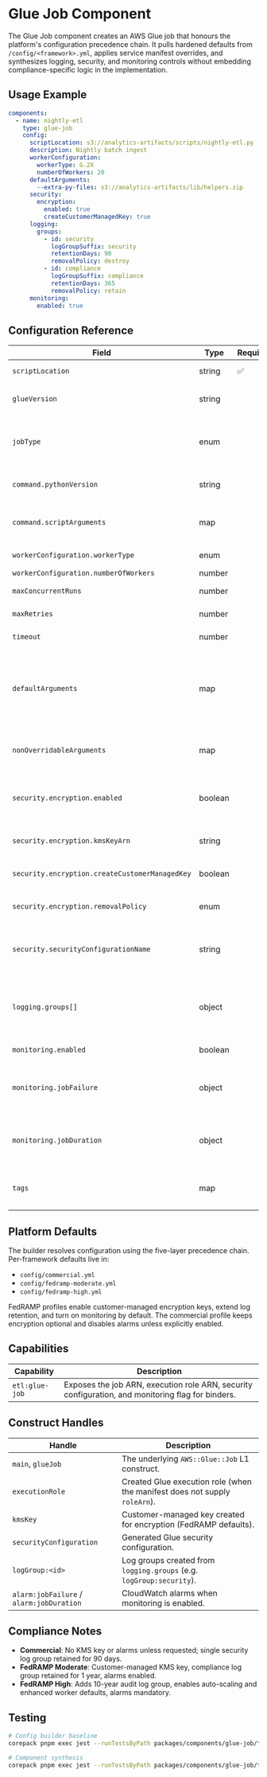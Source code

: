 # Glue Job Component

The Glue Job component creates an AWS Glue job that honours the platform's configuration precedence chain. It pulls hardened defaults from `/config/<framework>.yml`, applies service manifest overrides, and synthesizes logging, security, and monitoring controls without embedding compliance-specific logic in the implementation.

## Usage Example

```yaml
components:
  - name: nightly-etl
    type: glue-job
    config:
      scriptLocation: s3://analytics-artifacts/scripts/nightly-etl.py
      description: Nightly batch ingest
      workerConfiguration:
        workerType: G.2X
        numberOfWorkers: 20
      defaultArguments:
        --extra-py-files: s3://analytics-artifacts/lib/helpers.zip
      security:
        encryption:
          enabled: true
          createCustomerManagedKey: true
      logging:
        groups:
          - id: security
            logGroupSuffix: security
            retentionDays: 90
            removalPolicy: destroy
          - id: compliance
            logGroupSuffix: compliance
            retentionDays: 365
            removalPolicy: retain
      monitoring:
        enabled: true
```

## Configuration Reference

| Field | Type | Required | Description |
|-------|------|----------|-------------|
| `scriptLocation` | string | ✅ | S3 URI to the Glue script. |
| `glueVersion` | string | | Glue runtime version (defaults per framework). |
| `jobType` | enum | | Glue job type (`glueetl`, `gluestreaming`, `pythonshell`, `glueray`). |
| `command.pythonVersion` | string | | Python runtime (defaults per framework). |
| `command.scriptArguments` | map | | Additional script arguments merged with platform defaults. |
| `workerConfiguration.workerType` | enum | | Worker type for the job. |
| `workerConfiguration.numberOfWorkers` | number | | Worker count. |
| `maxConcurrentRuns` | number | | Maximum concurrent runs. |
| `maxRetries` | number | | Retry attempts on failure. |
| `timeout` | number | | Timeout in minutes. |
| `defaultArguments` | map | | Overrides merged on top of platform-supplied defaults (`--TempDir`, `--job-bookmark-option`, `--enable-glue-datacatalog`). |
| `nonOverridableArguments` | map | | Arguments protected from job-level overrides. |
| `security.encryption.enabled` | boolean | | Enables Glue, CloudWatch, job bookmark, and S3 encryption enforcement. |
| `security.encryption.kmsKeyArn` | string | | Import an existing KMS key instead of creating one. |
| `security.encryption.createCustomerManagedKey` | boolean | | Create a managed key when no ARN is provided. |
| `security.encryption.removalPolicy` | enum | | Removal policy for the created key (`retain`/`destroy`). |
| `security.securityConfigurationName` | string | | Supply an existing Glue security configuration rather than generating one. |
| `logging.groups[]` | object | | Declarative log group list (`id`, `logGroupSuffix`, `retentionDays`, `removalPolicy`, `enabled`). |
| `monitoring.enabled` | boolean | | Toggles alarm creation. |
| `monitoring.jobFailure` | object | | Failure alarm thresholds: `threshold`, `evaluationPeriods`, `periodMinutes`. |
| `monitoring.jobDuration` | object | | Duration alarm thresholds: `thresholdMs`, `evaluationPeriods`, `periodMinutes`. |
| `tags` | map | | Additional resource tags merged with platform tagging. |

## Platform Defaults

The builder resolves configuration using the five-layer precedence chain. Per-framework defaults live in:

- `config/commercial.yml`
- `config/fedramp-moderate.yml`
- `config/fedramp-high.yml`

FedRAMP profiles enable customer-managed encryption keys, extend log retention, and turn on monitoring by default. The commercial profile keeps encryption optional and disables alarms unless explicitly enabled.

## Capabilities

| Capability | Description |
|------------|-------------|
| `etl:glue-job` | Exposes the job ARN, execution role ARN, security configuration, and monitoring flag for binders. |

## Construct Handles

| Handle | Description |
|--------|-------------|
| `main`, `glueJob` | The underlying `AWS::Glue::Job` L1 construct. |
| `executionRole` | Created Glue execution role (when the manifest does not supply `roleArn`). |
| `kmsKey` | Customer-managed key created for encryption (FedRAMP defaults). |
| `securityConfiguration` | Generated Glue security configuration. |
| `logGroup:<id>` | Log groups created from `logging.groups` (e.g. `logGroup:security`). |
| `alarm:jobFailure` / `alarm:jobDuration` | CloudWatch alarms when monitoring is enabled. |

## Compliance Notes

- **Commercial**: No KMS key or alarms unless requested; single security log group retained for 90 days.
- **FedRAMP Moderate**: Customer-managed KMS key, compliance log group retained for 1 year, alarms enabled.
- **FedRAMP High**: Adds 10-year audit log group, enables auto-scaling and enhanced worker defaults, alarms mandatory.

## Testing

```bash
# Config builder baseline
corepack pnpm exec jest --runTestsByPath packages/components/glue-job/tests/glue-job.builder.test.ts

# Component synthesis
corepack pnpm exec jest --runTestsByPath packages/components/glue-job/tests/glue-job.component.synthesis.test.ts
```
